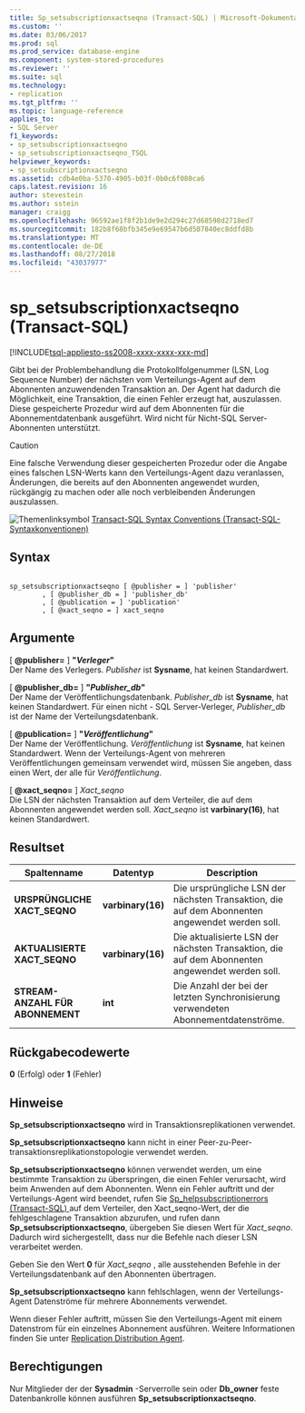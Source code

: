 ```yaml
---
title: Sp_setsubscriptionxactseqno (Transact-SQL) | Microsoft-Dokumentation
ms.custom: ''
ms.date: 03/06/2017
ms.prod: sql
ms.prod_service: database-engine
ms.component: system-stored-procedures
ms.reviewer: ''
ms.suite: sql
ms.technology:
- replication
ms.tgt_pltfrm: ''
ms.topic: language-reference
applies_to:
- SQL Server
f1_keywords:
- sp_setsubscriptionxactseqno
- sp_setsubscriptionxactseqno_TSQL
helpviewer_keywords:
- sp_setsubscriptionxactseqno
ms.assetid: cdb4e0ba-5370-4905-b03f-0b0c6f080ca6
caps.latest.revision: 16
author: stevestein
ms.author: sstein
manager: craigg
ms.openlocfilehash: 96592ae1f8f2b1de9e2d294c27d68598d2718ed7
ms.sourcegitcommit: 182b8f68bfb345e9e69547b6d507840ec8ddfd8b
ms.translationtype: MT
ms.contentlocale: de-DE
ms.lasthandoff: 08/27/2018
ms.locfileid: "43037977"
---
```

# <a name="spsetsubscriptionxactseqno-transact-sql"></a>sp_setsubscriptionxactseqno (Transact-SQL)
[!INCLUDE[tsql-appliesto-ss2008-xxxx-xxxx-xxx-md](../../includes/tsql-appliesto-ss2008-xxxx-xxxx-xxx-md.md)]

  Gibt bei der Problembehandlung die Protokollfolgenummer (LSN, Log Sequence Number) der nächsten vom Verteilungs-Agent auf dem Abonnenten anzuwendenden Transaktion an. Der Agent hat dadurch die Möglichkeit, eine Transaktion, die einen Fehler erzeugt hat, auszulassen. Diese gespeicherte Prozedur wird auf dem Abonnenten für die Abonnementdatenbank ausgeführt. Wird nicht für Nicht-SQL Server-Abonnenten unterstützt.  
  
> [!CAUTION]  
>  Eine falsche Verwendung dieser gespeicherten Prozedur oder die Angabe eines falschen LSN-Werts kann den Verteilungs-Agent dazu veranlassen, Änderungen, die bereits auf den Abonnenten angewendet wurden, rückgängig zu machen oder alle noch verbleibenden Änderungen auszulassen.  
  
 ![Themenlinksymbol](../../database-engine/configure-windows/media/topic-link.gif "Topic link icon") [Transact-SQL Syntax Conventions (Transact-SQL-Syntaxkonventionen)](../../t-sql/language-elements/transact-sql-syntax-conventions-transact-sql.md)  
  
## <a name="syntax"></a>Syntax  
  
```  
  
sp_setsubscriptionxactseqno [ @publisher = ] 'publisher'  
        , [ @publisher_db = ] 'publisher_db'  
        , [ @publication = ] 'publication'  
        , [ @xact_seqno = ] xact_seqno   
```  
  
## <a name="arguments"></a>Argumente  
 [  **@publisher=** ] **"***Verleger***"**  
 Der Name des Verlegers. *Publisher* ist **Sysname**, hat keinen Standardwert.  
  
 [  **@publisher_db=** ] **"***Publisher_db***"**  
 Der Name der Veröffentlichungsdatenbank. *Publisher_db* ist **Sysname**, hat keinen Standardwert. Für einen nicht - SQL Server-Verleger, *Publisher_db* ist der Name der Verteilungsdatenbank.  
  
 [  **@publication=** ] **"***Veröffentlichung***"**  
 Der Name der Veröffentlichung. *Veröffentlichung* ist **Sysname**, hat keinen Standardwert. Wenn der Verteilungs-Agent von mehreren Veröffentlichungen gemeinsam verwendet wird, müssen Sie angeben, dass einen Wert, der alle für *Veröffentlichung*.  
  
 [  **@xact_seqno=** ] *Xact_seqno*  
 Die LSN der nächsten Transaktion auf dem Verteiler, die auf dem Abonnenten angewendet werden soll. *Xact_seqno* ist **varbinary(16)**, hat keinen Standardwert.  
  
## <a name="result-set"></a>Resultset  
  
|Spaltenname|Datentyp|Description|  
|-----------------|---------------|-----------------|  
|**URSPRÜNGLICHE XACT_SEQNO**|**varbinary(16)**|Die ursprüngliche LSN der nächsten Transaktion, die auf dem Abonnenten angewendet werden soll.|  
|**AKTUALISIERTE XACT_SEQNO**|**varbinary(16)**|Die aktualisierte LSN der nächsten Transaktion, die auf dem Abonnenten angewendet werden soll.|  
|**STREAM-ANZAHL FÜR ABONNEMENT**|**int**|Die Anzahl der bei der letzten Synchronisierung verwendeten Abonnementdatenströme.|  
  
## <a name="return-code-values"></a>Rückgabecodewerte  
 **0** (Erfolg) oder **1** (Fehler)  
  
## <a name="remarks"></a>Hinweise  
 **Sp_setsubscriptionxactseqno** wird in Transaktionsreplikationen verwendet.  
  
 **Sp_setsubscriptionxactseqno** kann nicht in einer Peer-zu-Peer-transaktionsreplikationstopologie verwendet werden.  
  
 **Sp_setsubscriptionxactseqno** können verwendet werden, um eine bestimmte Transaktion zu überspringen, die einen Fehler verursacht, wird beim Anwenden auf dem Abonnenten. Wenn ein Fehler auftritt und der Verteilungs-Agent wird beendet, rufen Sie [Sp_helpsubscriptionerrors &#40;Transact-SQL&#41; ](../../relational-databases/system-stored-procedures/sp-helpsubscriptionerrors-transact-sql.md) auf dem Verteiler, den Xact_seqno-Wert, der die fehlgeschlagene Transaktion abzurufen, und rufen dann **Sp_setsubscriptionxactseqno**, übergeben Sie diesen Wert für *Xact_seqno*. Dadurch wird sichergestellt, dass nur die Befehle nach dieser LSN verarbeitet werden.  
  
 Geben Sie den Wert **0** für *Xact_seqno* , alle ausstehenden Befehle in der Verteilungsdatenbank auf den Abonnenten übertragen.  
  
 **Sp_setsubscriptionxactseqno** kann fehlschlagen, wenn der Verteilungs-Agent Datenströme für mehrere Abonnements verwendet.  
  
 Wenn dieser Fehler auftritt, müssen Sie den Verteilungs-Agent mit einem Datenstrom für ein einzelnes Abonnement ausführen. Weitere Informationen finden Sie unter [Replication Distribution Agent](../../relational-databases/replication/agents/replication-distribution-agent.md).  
  
## <a name="permissions"></a>Berechtigungen  
 Nur Mitglieder der der **Sysadmin** -Serverrolle sein oder **Db_owner** feste Datenbankrolle können ausführen **Sp_setsubscriptionxactseqno**.  
  
  

